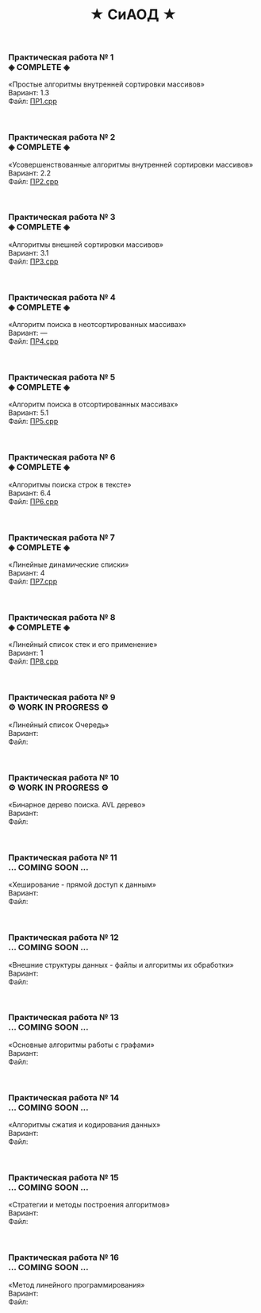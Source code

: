 <h1 align="center">	&#9733; СиАОД	&#9733;</h1>


<br><h3 >Практическая работа № 1  
  	&#9672; COMPLETE	&#9672;</h3>
«Простые алгоритмы внутренней сортировки массивов»  
Вариант: 1.3  
Файл:  [ПР1.cpp](https://github.com/ARK-STD-B1/SiAOD/blob/main/%D0%9F%D0%A01.cpp) </br>

<br><h3>Практическая работа № 2  
    &#9672; COMPLETE	&#9672;</h3>
«Усовершенствованные алгоритмы внутренней сортировки массивов»  
Вариант: 2.2  
Файл: [ПР2.cpp](https://github.com/ARK-STD-B1/SiAOD/blob/main/%D0%9F%D0%A02.cpp) </br>

<br><h3>Практическая работа № 3  
  	&#9672; COMPLETE	&#9672;</h3>
«Алгоритмы внешней сортировки массивов»  
Вариант: 3.1  
Файл: [ПР3.cpp](https://github.com/ARK-STD-B1/SiAOD/blob/main/%D0%9F%D0%A03.cpp) </br>

<br><h3>Практическая работа № 4  
  	&#9672; COMPLETE	&#9672;</h3>
«Алгоритм поиска в неотсортированных массивах»  
Вариант: —  
Файл: [ПР4.cpp](https://github.com/ARK-STD-B1/SiAOD/blob/main/%D0%9F%D0%A04.cpp) </br>

<br><h3>Практическая работа № 5  
  	&#9672; COMPLETE	&#9672;</h3>
«Алгоритм поиска в отсортированных массивах»  
Вариант: 5.1  
Файл: [ПР5.cpp](https://github.com/ARK-STD-B1/SiAOD/blob/main/%D0%9F%D0%A05.cpp) </br>

<br><h3>Практическая работа № 6  
  	&#9672; COMPLETE	&#9672;</h3>
«Алгоритмы поиска строк в тексте»  
Вариант: 6.4  
Файл: [ПР6.cpp](https://github.com/ARK-STD-B1/SiAOD/blob/main/%D0%9F%D0%A06.cpp) </br>

<br><h3>Практическая работа № 7  
  	&#9672; COMPLETE	&#9672;</h3>
«Линейные динамические списки»  
Вариант: 4  
Файл: [ПР7.cpp](https://github.com/ARK-STD-B1/SiAOD/blob/main/%D0%9F%D0%A07.cpp) </br>

<br><h3>Практическая работа № 8  
  	&#9672; COMPLETE	&#9672;</h3>
«Линейный список стек и его применение»  
Вариант: 1   
Файл: [ПР8.cpp](https://github.com/ARK-STD-B1/SiAOD/blob/main/%D0%9F%D0%A08.cpp) </br>

<br><h3>Практическая работа № 9  
  	&#9881; WORK IN PROGRESS	&#9881;</h3>
«Линейный список Очередь»  
Вариант:   
Файл: </br>

<br><h3>Практическая работа № 10  
  	&#9881; WORK IN PROGRESS	&#9881;</h3>
«Бинарное дерево поиска. AVL дерево»  
Вариант:   
Файл: </br>

<br><h3>Практическая работа № 11  
  	&hellip; COMING SOON 	&hellip;</h3>
«Хеширование - прямой доступ к данным»  
Вариант:   
Файл: </br>

<br><h3>Практическая работа № 12  
    	&hellip; COMING SOON	&hellip;</h3>
«Внешние структуры данных - файлы  и алгоритмы их обработки»  
Вариант:   
Файл: </br>

<br><h3>Практическая работа № 13  
    	&hellip; COMING SOON	&hellip;</h3>
«Основные алгоритмы работы с графами»  
Вариант:   
Файл: </br>

<br><h3>Практическая работа № 14  
    	&hellip; COMING SOON	&hellip;</h3>
«Алгоритмы сжатия и кодирования данных»  
Вариант:   
Файл: </br>

<br><h3>Практическая работа № 15  
    	&hellip; COMING SOON	&hellip;</h3>
«Стратегии и методы построения алгоритмов»  
Вариант:   
Файл: </br>

<br><h3>Практическая работа № 16  
    	&hellip; COMING SOON	&hellip;</h3>
«Метод линейного программирования»  
Вариант:   
Файл: </br>
